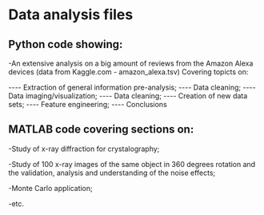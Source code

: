 # Data analysis files

## Python code showing:
-An extensive analysis on a big amount of reviews from the Amazon Alexa devices (data from Kaggle.com - amazon_alexa.tsv)
Covering topicts on:

---- Extraction of general information pre-analysis;
---- Data cleaning;
---- Data imaging/visualization;
---- Data cleaning;
---- Creation of new data sets;
---- Feature engineering;
---- Conclusions

## MATLAB code covering sections on:

-Study of x-ray diffraction for crystalography;

-Study of 100 x-ray images of the same object in 360 degrees rotation and the validation, analysis and understanding of the noise effects; 

-Monte Carlo application;

-etc.
